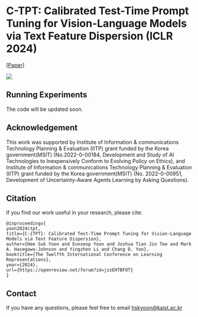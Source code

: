 # C-TPT: Calibrated Test-Time Prompt Tuning for Vision-Language Models via Text Feature Dispersion (ICLR 2024)

[[Paper](https://openreview.net/forum?id=jzzEHTBFOT)]

![](figure/CTPT_ICLR2024_poster.png)

## Running Experiments
The code will be updated soon.

## Acknowledgement
This work was supported by Institute of Information & communications Technology Planning & Evaluation (IITP) grant funded by the Korea government(MSIT) (No.2022-0-00184, Development and Study of AI Technologies to Inexpensively Conform to Evolving Policy on Ethics), and Institute of Information & communications Technology Planning & Evaluation (IITP) grant funded by the Korea government(MSIT) (No. 2022-0-00951, Development of Uncertainty-Aware Agents Learning by Asking Questions).

## Citation
If you find our work useful in your research, please cite:
```
@inproceedings{
yoon2024ctpt,
title={C-{TPT}: Calibrated Test-Time Prompt Tuning for Vision-Language Models via Text Feature Dispersion},
author={Hee Suk Yoon and Eunseop Yoon and Joshua Tian Jin Tee and Mark A. Hasegawa-Johnson and Yingzhen Li and Chang D. Yoo},
booktitle={The Twelfth International Conference on Learning Representations},
year={2024},
url={https://openreview.net/forum?id=jzzEHTBFOT}
}
```

## Contact
If you have any questions, please feel free to email hskyoon@kaist.ac.kr
